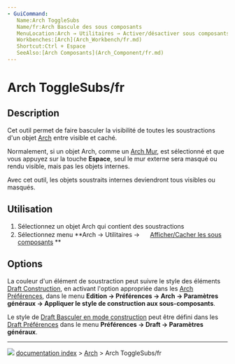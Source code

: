 ```yaml
---
- GuiCommand:
   Name:Arch ToggleSubs
   Name/fr:Arch Bascule des sous composants
   MenuLocation:Arch → Utilitaires → Activer/désactiver sous composants
   Workbenches:[Arch](Arch_Workbench/fr.md)
   Shortcut:‏‎Ctrl + Espace
   SeeAlso:[Arch Composants](Arch_Component/fr.md)
---
```


# Arch ToggleSubs/fr

## Description

Cet outil permet de faire basculer la visibilité de toutes les soustractions d\'un objet [Arch](Arch_Workbench/fr.md) entre visible et caché.

Normalement, si un objet Arch, comme un [Arch Mur](Arch_Wall/fr.md), est sélectionné et que vous appuyez sur la touche **Espace**, seul le mur externe sera masqué ou rendu visible, mais pas les objets internes.

Avec cet outil, les objets soustraits internes deviendront tous visibles ou masqués.

## Utilisation

1.  Sélectionnez un objet Arch qui contient des soustractions
2.  Sélectionnez menu **Arch → Utilitaires → <img src="images/Arch_ToggleSubcomponentDisplay‏‎.png" width=16px> [Afficher/Cacher les sous composants](Arch_ToggleSubs‏‎/fr.md)
**

## Options

La couleur d\'un élément de soustraction peut suivre le style des éléments [Draft Construction](Draft_ToggleConstructionMode.md), en activant l\'option appropriée dans les [Arch Préférences](Arch_Preferences/fr.md), dans le menu **Edition → Préférences → Arch → Paramètres généraux → Appliquer le style de construction aux sous-composants**.

Le style de [Draft Basculer en mode construction](Draft_ToggleConstructionMode/fr.md) peut être défini dans les [Draft Préférences](Draft_Preferences/fr.md) dans le menu **Préférences → Draft → Paramètres généraux**.



---
![](images/Button_right.svg) [documentation index](../README.md) > [Arch](Arch_Workbench.md) > Arch ToggleSubs/fr

